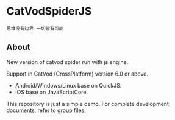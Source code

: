 # CatVodSpiderJS

```
思维没有边界 一切皆有可能
```

## About

New version of catvod spider run with js engine.

Support in CatVod (CrossPlatform) version 6.0 or above.

- Android/Windows/Linux base on QuickJS.
- iOS base on JavaScriptCore.

This repository is just a simple demo. For complete development documents, refer to group files. 










